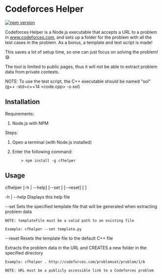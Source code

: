 # Codeforces Helper

[![npm version](https://badge.fury.io/js/cfhelper.svg)](https://badge.fury.io/js/cfhelper)

Codeforces Helper is a Node.js executable that accepts a URL to a problem in www.codeforces.com, and sets up a folder for the problem with all the test cases in the problem. As a bonus, a template and test script is made!

This saves a lot of setup time, so one can just focus on solving the problem! :smile:

The tool is limited to public pages, thus it will not be able to extract problem data from private contests.

NOTE: To use the test script, the C++ executable should be named "sol" (g++ -std=c++14 <code.cpp> -o sol)

## Installation ##

Requirements:

1. Node.js with NPM

Steps:

1. Open a terminal (with Node.js installed)
2. Enter the following command:

	```
		> npm install -g cfhelper
	```

## Usage ##

  cfhelper [-h | --help] [--set <templateFile>] [--reset] [<directory> <URL>]

   -h | --help
     Displays this help file

  --set <templateFile>
    Sets the specified template file that will be generated when extracting problem data

    NOTE: templateFile must be a valid path to an existing file

    Example: cfhelper --set template.py

  --reset
    Resets the template file to the default C++ file

  <directory> <URL>
    Extracts the problem data in the URL and CREATES a new folder in the specified directory

    Example: cfhelper . http://codeforces.com/problemset/problem/1/A

    NOTE: URL must be a publicly accessible link to a Codeforces problem
